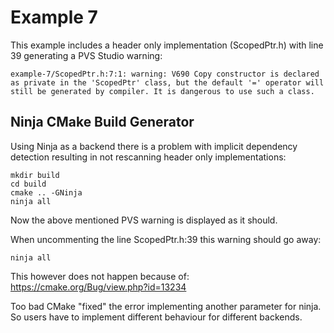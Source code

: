 # Example 7

This example includes a header only implementation (ScopedPtr.h) with line 39 generating a PVS Studio warning:

```
example-7/ScopedPtr.h:7:1: warning: V690 Copy constructor is declared as private in the 'ScopedPtr' class, but the default '=' operator will still be generated by compiler. It is dangerous to use such a class.
```

## Ninja CMake Build Generator

Using Ninja as a backend there is a problem with implicit dependency detection resulting in not rescanning header only implementations:
```
mkdir build
cd build
cmake .. -GNinja
ninja all
```
Now the above mentioned PVS warning is displayed as it should.

When uncommenting the line ScopedPtr.h:39 this warning should go away:
```
ninja all
```

This however does not happen because of: https://cmake.org/Bug/view.php?id=13234

Too bad CMake "fixed" the error implementing another parameter for ninja. So users have to implement different behaviour for different backends.
